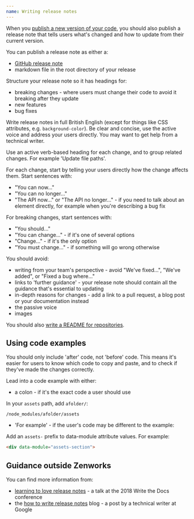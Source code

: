 ```yaml
---
name: Writing release notes
---
```


When you [publish a new version of your code](/standards/publish-opensource-code), you should also
publish a release note that tells users what's changed and how to update from their current
version.

You can publish a release note as either a:

- [GitHub release note](https://help.github.com/en/articles/creating-releases)
- markdown file in the root directory of your release

Structure your release note so it has headings for:

- breaking changes - where users must change their code to avoid it breaking after they update
- new features
- bug fixes

Write release notes in full British English (except for things like CSS attributes, e.g.
`background-color`). Be clear and concise, use the active voice and address your users directly.
You may want to get help from a technical writer.

Use an active verb-based heading for each change, and to group related changes. For example
'Update file paths'.

For each change, start by telling your users directly how the change affects them. Start
sentences with:

- "You can now..."
- "You can no longer..."
- "The API now..." or "The API no longer..." - if you need to talk about an element directly, for
example when you're describing a bug fix

For breaking changes, start sentences with:

- "You should..."
- "You can change..." - if it's one of several options
- "Change..." - if it's the only option
- "You must change..." - if something will go wrong otherwise

You should avoid:

- writing from your team's perspective - avoid "We've fixed...", "We've added", or "Fixed a bug
where..."
- links to 'further guidance' - your release note should contain all the guidance that's essential
to updating
- in-depth reasons for changes - add a link to a pull request, a blog post or your documentation
instead
- the passive voice
- images

You should also [write a README for repositories](/manuals/readme-guidance).

## Using code examples

You should only include 'after' code, not 'before' code. This means it's easier for users to know
which code to copy and paste, and to check if they've made the changes correctly.

Lead into a code example with either:

- a colon - if it's the exact code a user should use

In your `assets` path, add `afolder/`:
```
/node_modules/afolder/assets
```

- 'For example' - if the user's code may be different to the example:

Add an `assets-` prefix to data-module attribute values. For example:
```html
<div data-module="assets-section">
```

## Guidance outside Zenworks

You can find more information from:

- [learning to love release notes](http://www.writethedocs.org/videos/prague/2018/learning-to-love-release-notes-anne-edwards/) - a
talk at the 2018 Write the Docs conference
- the [how to write release notes](https://ffeathers.wordpress.com/2017/08/19/how-to-write-release-notes/)
blog - a post by a technical writer at Google
